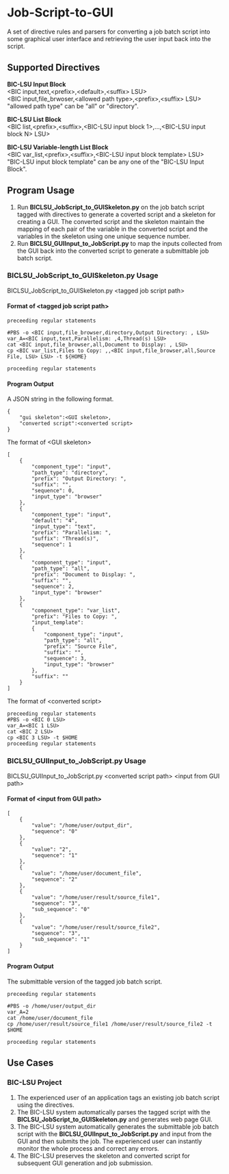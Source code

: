 # Job-Script-to-GUI
A set of directive rules and parsers for converting a job batch script into some graphical user interface and retrieving the user input back into the script.

## Supported Directives

**BIC-LSU Input Block**<br />
\<BIC input,text,\<prefix>,\<default>,\<suffix> LSU><br />
\<BIC input,file_brwoser,\<allowed path type>,\<prefix>,\<suffix> LSU><br />
"allowed path type" can be "all" or "directory".

**BIC-LSU List Block**<br />
\<BIC list,\<prefix>,\<suffix>,\<BIC-LSU input block 1>,...,\<BIC-LSU input block N> LSU>

**BIC-LSU Variable-length List Block**<br />
\<BIC var_list,\<prefix>,\<suffix>,\<BIC-LSU input block template> LSU><br />
"BIC-LSU input block template" can be any one of the "BIC-LSU Input Block".

## Program Usage

1. Run **BICLSU_JobScript_to_GUISkeleton.py** on the job batch script tagged with directives to generate a coverted script and a skeleton for creating a GUI.  The converted script and the skeleton maintain the mapping of each pair of the variable in the converted script and the variables in the skeleton using one unique sequence number. 
2. Run **BICLSU_GUIInput_to_JobScript.py** to map the inputs collected from the GUI back into the converted script to generate a submittable job batch script.

### BICLSU_JobScript_to_GUISkeleton.py Usage

BICLSU_JobScript_to_GUISkeleton.py \<tagged job script path>

#### Format of \<tagged job script path>

```
preceeding regular statements

#PBS -o <BIC input,file_browser,directory,Output Directory: , LSU>
var_A=<BIC input,text,Parallelism: ,4,Thread(s) LSU>
cat <BIC input,file_browser,all,Document to Display: , LSU>
cp <BIC var_list,Files to Copy: ,,<BIC input,file_browser,all,Source File, LSU> LSU> -t ${HOME}

proceeding regular statements
```

#### Program Output

A JSON string in the following format.
```
{
    "gui skeleton":<GUI skeleton>,
    "converted script":<converted script>
}
```

The format of \<GUI skeleton>
```
[
    {
        "component_type": "input",
        "path_type": "directory", 
        "prefix": "Output Directory: ", 
        "suffix": "", 
        "sequence": 0, 
        "input_type": "browser"
    }, 
    {
        "component_type": "input",
        "default": "4", 
        "input_type": "text", 
        "prefix": "Parallelism: ", 
        "suffix": "Thread(s)", 
        "sequence": 1
    }, 
    {
        "component_type": "input",
        "path_type": "all", 
        "prefix": "Document to Display: ", 
        "suffix": "", 
        "sequence": 2, 
        "input_type": "browser"
    }, 
    {
        "component_type": "var_list",
        "prefix": "Files to Copy: ", 
        "input_template": 
        {
            "component_type": "input",
            "path_type": "all", 
            "prefix": "Source File", 
            "suffix": "", 
            "sequence": 3, 
            "input_type": "browser"
        }, 
        "suffix": ""
    }
]
```

The format of \<converted script>
```
preceeding regular statements
#PBS -o <BIC 0 LSU>
var_A=<BIC 1 LSU>
cat <BIC 2 LSU>
cp <BIC 3 LSU> -t $HOME
proceeding regular statements
```

### BICLSU_GUIInput_to_JobScript.py Usage

BICLSU_GUIInput_to_JobScript.py \<converted script path> \<input from GUI path>

#### Format of \<input from GUI path>

```
[
    {
        "value": "/home/user/output_dir",
        "sequence": "0"
    }, 
    {
        "value": "2",
        "sequence": "1"
    },
    {
        "value": "/home/user/document_file",
        "sequence": "2"
    },
    {
        "value": "/home/user/result/source_file1",
        "sequence": "3",
        "sub_sequence": "0"
    },
    {
        "value": "/home/user/result/source_file2",
        "sequence": "3",
        "sub_sequence": "1"
    }
]
```

#### Program Output

The submittable version of the tagged job batch script.
```
preceeding regular statements

#PBS -o /home/user/output_dir
var_A=2
cat /home/user/document_file
cp /home/user/result/source_file1 /home/user/result/source_file2 -t $HOME

proceeding regular statements
```

## Use Cases

### BIC-LSU Project

1. The experienced user of an application tags an existing job batch script using the directives.
2. The BIC-LSU system automatically parses the tagged script with the **BICLSU_JobScript_to_GUISkeleton.py** and generates web page GUI.
3. The BIC-LSU system automatically generates the submittable job batch script with the **BICLSU_GUIInput_to_JobScript.py** and input from the GUI and then submits the job.  The experienced user can instantly monitor the whole process and correct any errors.
4. The BIC-LSU preserves the skeleton and converted script for subsequent GUI generation and job submission.
